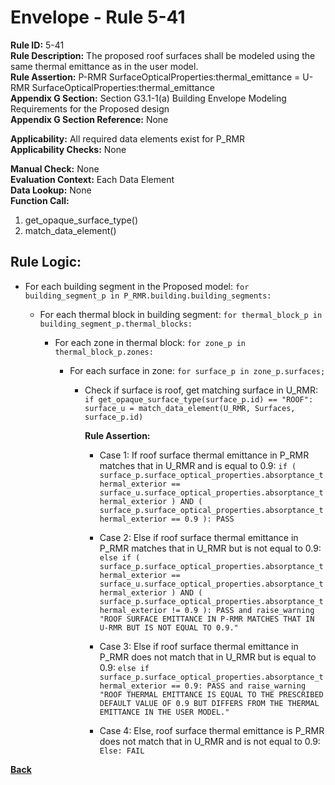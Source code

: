 
# Envelope - Rule 5-41  

**Rule ID:** 5-41  
**Rule Description:** The  proposed roof surfaces shall be modeled using the same thermal emittance as in the user model.  
**Rule Assertion:** P-RMR SurfaceOpticalProperties:thermal_emittance = U-RMR SurfaceOpticalProperties:thermal_emittance  
**Appendix G Section:** Section G3.1-1(a) Building Envelope Modeling Requirements for the Proposed design  
**Appendix G Section Reference:** None  

**Applicability:** All required data elements exist for P_RMR  
**Applicability Checks:**  None  

**Manual Check:** None  
**Evaluation Context:** Each Data Element  
**Data Lookup:** None  
**Function Call:**  

  1. get_opaque_surface_type()
  2. match_data_element()

## Rule Logic:  

- For each building segment in the Proposed model: `for building_segment_p in P_RMR.building.building_segments:`  

  - For each thermal block in building segment: `for thermal_block_p in building_segment_p.thermal_blocks:`  

    - For each zone in thermal block: `for zone_p in thermal_block_p.zones:`  

      - For each surface in zone: `for surface_p in zone_p.surfaces;`

        - Check if surface is roof, get matching surface in U_RMR: `if get_opaque_surface_type(surface_p.id) == "ROOF": surface_u = match_data_element(U_RMR, Surfaces, surface_p.id)`  

          **Rule Assertion:**  

          - Case 1: If roof surface thermal emittance in P_RMR matches that in U_RMR and is equal to 0.9: `if ( surface_p.surface_optical_properties.absorptance_thermal_exterior == surface_u.surface_optical_properties.absorptance_thermal_exterior ) AND ( surface_p.surface_optical_properties.absorptance_thermal_exterior == 0.9 ): PASS`

          - Case 2: Else if roof surface thermal emittance in P_RMR matches that in U_RMR but is not equal to 0.9: `else if ( surface_p.surface_optical_properties.absorptance_thermal_exterior == surface_u.surface_optical_properties.absorptance_thermal_exterior ) AND ( surface_p.surface_optical_properties.absorptance_thermal_exterior != 0.9 ): PASS and raise_warning "ROOF SURFACE EMITTANCE IN P-RMR MATCHES THAT IN U-RMR BUT IS NOT EQUAL TO 0.9."`

          - Case 3: Else if roof surface thermal emittance in P_RMR does not match that in U_RMR but is equal to 0.9: `else if surface_p.surface_optical_properties.absorptance_thermal_exterior == 0.9: PASS and raise_warning "ROOF THERMAL EMITTANCE IS EQUAL TO THE PRESCRIBED DEFAULT VALUE OF 0.9 BUT DIFFERS FROM THE THERMAL EMITTANCE IN THE USER MODEL."`

          - Case 4: Else, roof surface thermal emittance is P_RMR does not match that in U_RMR and is not equal to 0.9: `Else: FAIL`

**[Back](../_toc.md)**
